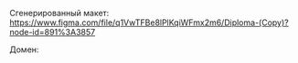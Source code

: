 Сгенерированный макет: https://www.figma.com/file/q1VwTFBe8lPlKqiWFmx2m6/Diploma-(Copy)?node-id=891%3A3857

Домен:
